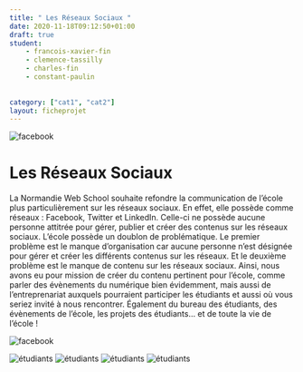 ```yaml
---
title: " Les Réseaux Sociaux "
date: 2020-11-18T09:12:50+01:00
draft: true
student:
    - francois-xavier-fin
    - clemence-tassilly
    - charles-fin
    - constant-paulin
   
   
category: ["cat1", "cat2"]   
layout: ficheprojet
---
```


![facebook](/imagesprojets/Les-Réseaux-Sociaux/images/lrs01.jpg#firstimg)

# Les Réseaux Sociaux

La Normandie Web School souhaite refondre la communication de l’école plus particulièrement sur les réseaux sociaux. En effet, elle possède comme réseaux : Facebook, Twitter et LinkedIn. Celle-ci ne possède aucune personne attitrée pour gérer, publier et créer des contenus sur les réseaux sociaux.
L’école possède un doublon de problématique. Le premier problème est le manque d’organisation car aucune personne n’est désignée pour gérer et créer les différents contenus sur les réseaux. Et le deuxième problème est le manque de contenu sur les réseaux sociaux.
Ainsi, nous avons eu pour mission de créer du contenu pertinent pour l’école, comme parler des évènements du numérique bien évidemment, mais aussi de l’entreprenariat auxquels pourraient participer les étudiants et aussi où vous seriez invité à nous rencontrer. Également du bureau des étudiants, des évènements de l’école, les projets des étudiants… et de toute la vie de l’école !

![facebook](/imagesprojets/Les-Réseaux-Sociaux/images/lrs02.png#thirdimg)

![étudiants](/imagesprojets/Les-Réseaux-Sociaux/participants/charlesfind.jpg#center)
![étudiants](/imagesprojets/Les-Réseaux-Sociaux/participants/clemencetassillym.png#center)
![étudiants](/imagesprojets/Les-Réseaux-Sociaux/participants/constantpaulinwd.png#center)
![étudiants](/imagesprojets/Les-Réseaux-Sociaux/participants/francoisxavierfind.png#center)